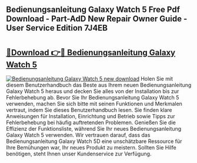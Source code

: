 ## Bedienungsanleitung Galaxy Watch 5 Free Pdf Download - Part-AdD New Repair Owner Guide - User Service Edition 7J4EB

# <h2><a href="http://df3wy4g.blite.top/?on=Bedienungsanleitung+Galaxy+Watch+5">🔗Download 👉🔴 Bedienungsanleitung Galaxy Watch 5</a></h2>

[![Bedienungsanleitung Galaxy Watch 5 new download](https://i.imgur.com/lujVjoI.png)](http://df3wy4g.blite.top/?on=Bedienungsanleitung+Galaxy+Watch+5)
Holen Sie mit diesem Benutzerhandbuch das Beste aus Ihrem neuen Bedienungsanleitung Galaxy Watch 5 heraus und decken Sie alles von der Installation bis zur Fehlerbehebung ab. Bevor Sie Ihr Bedienungsanleitung Galaxy Watch 5 verwenden, machen Sie sich bitte mit seinen Funktionen und Merkmalen vertraut, indem Sie dieses Benutzerhandbuch lesen. Sie finden klare Anweisungen für Installation, Einrichtung und Betrieb sowie Tipps zur Fehlerbehebung bei häufig auftretenden Problemen. Genießen Sie die Effizienz der Funktionsliste, während Sie Ihr neues Bedienungsanleitung Galaxy Watch 5 verwenden. Wir vertrauen darauf, dass das Bedienungsanleitung Galaxy Watch 5D eine unschätzbare Ressource für Ihre Bemühungen war, Ihr neues Produkt zu meistern. Sollten Sie Hilfe benötigen, steht Ihnen unser Kundenservice zur Verfügung.
